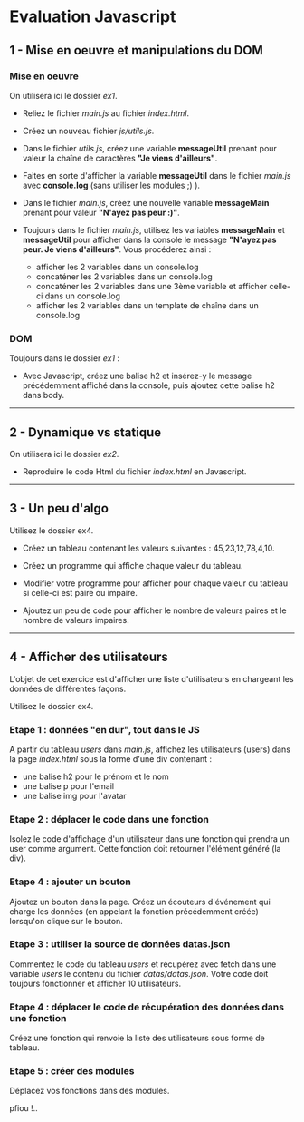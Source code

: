# Evaluation Javascript

## 1 - Mise en oeuvre et manipulations du DOM

### Mise en oeuvre

On utilisera ici le dossier *ex1*.

- Reliez le fichier *main.js* au fichier *index.html*.

- Créez un nouveau fichier *js/utils.js*.

- Dans le fichier *utils.js*, créez une variable **messageUtil** prenant pour valeur la chaîne de caractères **"Je viens d'ailleurs"**.

- Faites en sorte d'afficher la variable **messageUtil** dans le fichier *main.js* avec **console.log** (sans utiliser les modules ;) ).

- Dans le fichier *main.js*, créez une nouvelle variable **messageMain** prenant pour valeur **"N'ayez pas peur :)"**.
  
- Toujours dans le fichier *main.js*, utilisez les variables **messageMain** et **messageUtil** pour afficher dans la console le message **"N'ayez pas peur. Je viens d'ailleurs"**.
Vous procéderez ainsi :
  - afficher les 2 variables dans un console.log
  - concaténer les 2 variables dans un console.log
  - concaténer les 2 variables dans une 3ème variable et afficher celle-ci dans un console.log
  - afficher les 2 variables dans un template de chaîne dans un console.log

### DOM

Toujours dans le dossier *ex1* :

- Avec Javascript, créez une balise h2 et insérez-y le message précédemment affiché dans la console, puis ajoutez cette balise h2 dans body.

---

## 2 - Dynamique vs statique

On utilisera ici le dossier *ex2*.

- Reproduire le code Html du fichier *index.html* en Javascript.

---

## 3 - Un peu d'algo

Utilisez le dossier ex4.

- Créez un tableau contenant les valeurs suivantes : 45,23,12,78,4,10.

- Créez un programme qui affiche chaque valeur du tableau.

- Modifier votre programme pour afficher pour chaque valeur du tableau si celle-ci est paire ou impaire.

- Ajoutez un peu de code pour afficher le nombre de valeurs paires et le nombre de valeurs impaires.

---

## 4 - Afficher des utilisateurs

L'objet de cet exercice est d'afficher une liste d'utilisateurs en chargeant les données de différentes façons.

Utilisez le dossier ex4.

### Etape 1 : données "en dur", tout dans le JS

A partir du tableau *users* dans *main.js*, affichez les utilisateurs (users) dans la page *index.html* sous la forme d'une div contenant :

- une balise h2 pour le prénom et le nom
- une balise p pour l'email
- une balise img pour l'avatar

### Etape 2 : déplacer le code dans une fonction

Isolez le code d'affichage d'un utilisateur dans une fonction qui prendra un user comme argument. Cette fonction doit retourner l'élément généré (la div).

### Etape 4 : ajouter un bouton

Ajoutez un bouton dans la page. Créez un écouteurs d'événement qui charge les données (en appelant la fonction précédemment créée) lorsqu'on clique sur le bouton.

### Etape 3 : utiliser la source de données datas.json

Commentez le code du tableau *users* et récupérez avec fetch dans une variable *users* le contenu du fichier *datas/datas.json*. Votre code doit toujours fonctionner et afficher 10 utilisateurs.

### Etape 4 : déplacer le code de récupération des données dans une fonction

Créez une fonction qui renvoie la liste des utilisateurs sous forme de tableau.

### Etape 5 : créer des modules

Déplacez vos fonctions dans des modules.

pfiou !..
